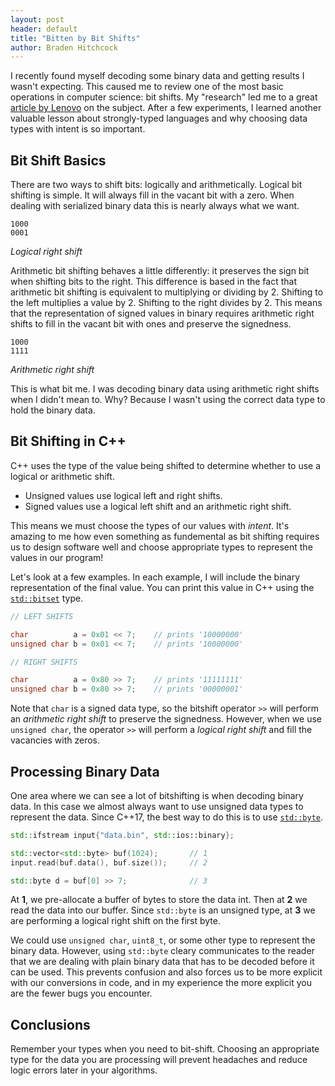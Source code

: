 ```yaml
---
layout: post
header: default
title: "Bitten by Bit Shifts"
author: Braden Hitchcock
---
```


I recently found myself decoding some binary data and getting results I wasn't
expecting. This caused me to review one of the most basic operations in computer
science: bit shifts. My "research" led me to a great [article by Lenovo] on the
subject. After a few experiments, I learned another valuable lesson about
strongly-typed languages and why choosing data types with intent is so
important.

## Bit Shift Basics

There are two ways to shift bits: logically and arithmetically. Logical bit
shifting is simple. It will always fill in the vacant bit with a zero. When
dealing with serialized binary data this is nearly always what we want.

```text
1000
0001
```

_Logical right shift_

Arithmetic bit shifting behaves a little differently: it preserves the sign bit
when shifting bits to the right. This difference is based in the fact that
arithmetic bit shifting is equivalent to multiplying or dividing by 2. Shifting
to the left multiplies a value by 2. Shifting to the right divides by 2. This
means that the representation of signed values in binary requires arithmetic
right shifts to fill in the vacant bit with ones and preserve the signedness.

```text
1000
1111
```

_Arithmetic right shift_

This is what bit me. I was decoding binary data using arithmetic right shifts
when I didn't mean to. Why? Because I wasn't using the correct data type to hold
the binary data.

## Bit Shifting in C++

C++ uses the type of the value being shifted to determine whether to use a
logical or arithmetic shift.

- Unsigned values use logical left and right shifts.
- Signed values use a logical left shift and an arithmetic right shift.

This means we must choose the types of our values with _intent_. It's amazing to
me how even something as fundemental as bit shifting requires us to design
software well and choose appropriate types to represent the values in our
program!

Let's look at a few examples. In each example, I will include the binary
representation of the final value. You can print this value in C++ using the
[`std::bitset`] type.

```cpp
// LEFT SHIFTS

char          a = 0x01 << 7;    // prints '10000000'
unsigned char b = 0x01 << 7;    // prints '10000000'

// RIGHT SHIFTS

char          a = 0x80 >> 7;    // prints '11111111'
unsigned char b = 0x80 >> 7;    // prints '00000001'
```

Note that `char` is a signed data type, so the bitshift operator `>>` will
perform an _arithmetic right shift_ to preserve the signedness. However, when we
use `unsigned char`, the operator `>>` will perform a _logical right shift_ and
fill the vacancies with zeros.

## Processing Binary Data

One area where we can see a lot of bitshifting is when decoding binary data. In
this case we almost always want to use unsigned data types to represent the
data. Since C++17, the best way to do this is to use [`std::byte`].

```cpp
std::ifstream input{"data.bin", std::ios::binary};

std::vector<std::byte> buf(1024);       // 1
input.read(buf.data(), buf.size());     // 2

std::byte d = buf[0] >> 7;              // 3
```

At **1**, we pre-allocate a buffer of bytes to store the data int. Then at **2**
we read the data into our buffer. Since `std::byte` is an unsigned type, at
**3** we are performing a logical right shift on the first byte.

We could use `unsigned char`, `uint8_t`, or some other type to represent the
binary data. However, using `std::byte` cleary communicates to the reader that
we are dealing with plain binary data that has to be decoded before it can be
used. This prevents confusion and also forces us to be more explicit with our
conversions in code, and in my experience the more explicit you are the fewer
bugs you encounter.

## Conclusions

Remember your types when you need to bit-shift. Choosing an appropriate type for
the data you are processing will prevent headaches and reduce logic errors later
in your algorithms.

<!-- prettier-ignore-start -->

[article by Lenovo]: https://www.lenovo.com/gb/en/glossary/bit-shift/
[bit shift operators]: https://en.cppreference.com/w/cpp/language/operator_arithmetic 
[`std::bitset`]: https://en.cppreference.com/w/cpp/utility/bitset
[`std::byte`]: https://en.cppreference.com/w/cpp/types/byte

<!-- prettier-ignore-end -->
